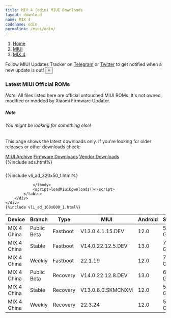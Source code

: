 ```yaml
---
title: MIX 4 (odin) MIUI Downloads
layout: download
name: MIX 4
codename: odin
permalink: /miui/odin/
---
```

<nav aria-label="breadcrumb">
    <ol class="breadcrumb">
        <li class="breadcrumb-item"><a href="/">Home</a></li>
        <li class="breadcrumb-item"><a href="/miui/">MIUI</a></li>
        <li class="breadcrumb-item active" aria-current="page"><a href="/miui/odin/">MIX 4</a></li>
    </ol>
</nav>
<div class="alert alert-primary alert-dismissible fade show" role="alert">
    Follow MIUI Updates Tracker on <a href="https://t.me/MIUIUpdatesTracker" class="alert-link">Telegram</a>
     or <a href="https://twitter.com/MiFwUpdater" class="alert-link">Twitter</a> to get notified when a new update is out!
    <button type="button" class="close" data-dismiss="alert" aria-label="Close">
        <span aria-hidden="true">&times;</span>
    </button>
</div>

### Latest MIUI Official ROMs
*Note*: All files listed here are official untouched MIUI ROMs. It's not owned, modified or modded by Xiaomi Firmware Updater.
<div class="card">
  <div class="card-body">
    <h5 class="card-title">Note</h5>
    <h6 class="card-subtitle mb-2 text-muted">You might be looking for something else!</h6>
    <p class="card-text">This page shows the latest downloads only.
     If you're looking for older releases or other downloads check:</p>
    <a href="/archive/miui/odin/" class="card-link">MIUI Archive</a>
    <a href="/firmware/odin/" class="card-link">Firmware Downloads</a>
    <a href="/vendor/odin/" class="card-link">Vendor Downloads</a>
  </div>
</div>
{%include ads.html%}
<div class="row justify-content-center">
    <div class="col-10">
        <div class="table-responsive-md" style="margin-top: 25px;">
            {%include vli_ad_320x50_1.html%}
            <table id="miui" class="display dt-responsive nowrap compact table table-striped table-hover table-sm">
                <thead class="thead-dark">
                    <tr>
                        <th data-ref="device">Device</th>
                        <th data-ref="branch">Branch</th>
                        <th data-ref="type">Type</th>
                        <th data-ref="miui">MIUI</th>
                        <th data-ref="android">Android</th>
                        <th data-ref="size">Size</th>
                        <th data-ref="size">Date</th>
                        <th data-ref="link">Link</th>
                    </tr>
                </thead>
                <tbody>
                <tr><td>MIX 4 China</td><td>Public Beta</td><td>Fastboot</td><td>V13.0.4.1.15.DEV</td><td>12.0</td><td>5.8 GB</td><td>2022-03-15</td><td><a href="/miui/odin/public beta/V13.0.4.1.15.DEV/">Download</a></td></tr>
<tr><td>MIX 4 China</td><td>Stable</td><td>Fastboot</td><td>V14.0.22.12.5.DEV</td><td>13.0</td><td>7.6 GB</td><td>2022-12-05</td><td><a href="/miui/odin/stable/V14.0.22.12.5.DEV/">Download</a></td></tr>
<tr><td>MIX 4 China</td><td>Weekly</td><td>Fastboot</td><td>22.1.19</td><td>12.0</td><td>7.1 GB</td><td>2022-01-19</td><td><a href="/miui/odin/weekly/22.1.19/">Download</a></td></tr>
<tr><td>MIX 4 China</td><td>Public Beta</td><td>Recovery</td><td>V14.0.22.12.8.DEV</td><td>13.0</td><td>6.0 GB</td><td>2022-12-16</td><td><a href="/miui/odin/public beta/V14.0.22.12.8.DEV/">Download</a></td></tr>
<tr><td>MIX 4 China</td><td>Stable</td><td>Recovery</td><td>V13.0.8.0.SKMCNXM</td><td>12.0</td><td>5.4 GB</td><td>2022-08-10</td><td><a href="/miui/odin/stable/V13.0.8.0.SKMCNXM/">Download</a></td></tr>
<tr><td>MIX 4 China</td><td>Weekly</td><td>Recovery</td><td>22.3.24</td><td>12.0</td><td>5.4 GB</td><td>2022-03-24</td><td><a href="/miui/odin/weekly/22.3.24/">Download</a></td></tr>

                </tbody>
                <script>loadMiuiDownloads()</script>
            </table>
        </div>
    </div>
    {%include vli_ad_160x600_1.html%}
</div>
